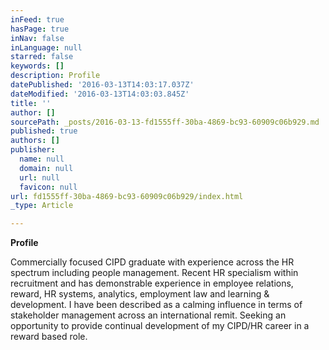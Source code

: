 ```yaml
---
inFeed: true
hasPage: true
inNav: false
inLanguage: null
starred: false
keywords: []
description: Profile
datePublished: '2016-03-13T14:03:17.037Z'
dateModified: '2016-03-13T14:03:03.845Z'
title: ''
author: []
sourcePath: _posts/2016-03-13-fd1555ff-30ba-4869-bc93-60909c06b929.md
published: true
authors: []
publisher:
  name: null
  domain: null
  url: null
  favicon: null
url: fd1555ff-30ba-4869-bc93-60909c06b929/index.html
_type: Article

---
```

**Profile**

Commercially focused CIPD graduate with experience across the HR spectrum including people management. Recent HR specialism
within recruitment and has demonstrable experience in employee relations, reward, HR systems, analytics, employment law and
learning & development. I have been described as a calming influence in terms of stakeholder management across an international
remit. Seeking an opportunity to provide continual development of my CIPD/HR career in a reward based role.